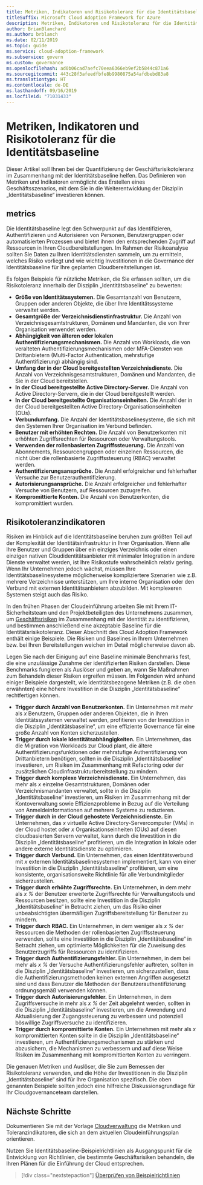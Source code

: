 ```yaml
---
title: Metriken, Indikatoren und Risikotoleranz für die Identitätsbaseline
titleSuffix: Microsoft Cloud Adoption Framework for Azure
description: Metriken, Indikatoren und Risikotoleranz für die Identitätsbaseline
author: BrianBlanchard
ms.author: brblanch
ms.date: 02/11/2019
ms.topic: guide
ms.service: cloud-adoption-framework
ms.subservice: govern
ms.custom: governance
ms.openlocfilehash: ad0b06cad7aefc70eea6366eb9ef2b5844c871a6
ms.sourcegitcommit: 443c28f3afeedfbfe8b9980875a54afdbebd83a8
ms.translationtype: HT
ms.contentlocale: de-DE
ms.lasthandoff: 09/16/2019
ms.locfileid: "71031433"
---
```

# <a name="identity-baseline-metrics-indicators-and-risk-tolerance"></a>Metriken, Indikatoren und Risikotoleranz für die Identitätsbaseline

Dieser Artikel soll Ihnen bei der Quantifizierung der Geschäftsrisikotoleranz im Zusammenhang mit der Identitätsbaseline helfen. Das Definieren von Metriken und Indikatoren ermöglicht das Erstellen eines Geschäftsszenarios, mit dem Sie in die Weiterentwicklung der Disziplin „Identitätsbaseline“ investieren können.

## <a name="metrics"></a>metrics

Die Identitätsbaseline legt den Schwerpunkt auf das Identifizieren, Authentifizieren und Autorisieren von Personen, Benutzergruppen oder automatisierten Prozessen und bietet ihnen den entsprechenden Zugriff auf Ressourcen in Ihren Cloudbereitstellungen. Im Rahmen der Risikoanalyse sollten Sie Daten zu Ihren Identitätsdiensten sammeln, um zu ermitteln, welches Risiko vorliegt und wie wichtig Investitionen in die Governance der Identitätsbaseline für Ihre geplanten Cloudbereitstellungen ist.

Es folgen Beispiele für nützliche Metriken, die Sie erfassen sollten, um die Risikotoleranz innerhalb der Disziplin „Identitätsbaseline“ zu bewerten:

- **Größe von Identitätssystemen.** Die Gesamtanzahl von Benutzern, Gruppen oder anderen Objekte, die über Ihre Identitätssysteme verwaltet werden.
- **Gesamtgröße der Verzeichnisdienstinfrastruktur.** Die Anzahl von Verzeichnisgesamtstrukturen, Domänen und Mandanten, die von Ihrer Organisation verwendet werden.
- **Abhängigkeit von älteren oder lokalen Authentifizierungsmechanismen.** Die Anzahl von Workloads, die von veralteten Authentifizierungsmechanismen oder MFA-Diensten von Drittanbietern (Multi-Factor Authentication, mehrstufige Authentifizierung) abhängig sind.
- **Umfang der in der Cloud bereitgestellten Verzeichnisdienste.** Die Anzahl von Verzeichnisgesamtstrukturen, Domänen und Mandanten, die Sie in der Cloud bereitstellen.
- **In der Cloud bereitgestellte Active Directory-Server.** Die Anzahl von Active Directory-Servern, die in der Cloud bereitgestellt werden.
- **In der Cloud bereitgestellte Organisationseinheiten.** Die Anzahl der in der Cloud bereitgestellten Active Directory-Organisationseinheiten (OUs).
- **Verbundumfang.** Die Anzahl der Identitätsbaselinesysteme, die sich mit den Systemen Ihrer Organisation im Verbund befinden.
- **Benutzer mit erhöhten Rechten.** Die Anzahl von Benutzerkonten mit erhöhten Zugriffsrechten für Ressourcen oder Verwaltungstools.
- **Verwenden der rollenbasierten Zugriffssteuerung.** Die Anzahl von Abonnements, Ressourcengruppen oder einzelnen Ressourcen, die nicht über die rollenbasierte Zugriffssteuerung (RBAC) verwaltet werden.
- **Authentifizierungsansprüche.** Die Anzahl erfolgreicher und fehlerhafter Versuche zur Benutzerauthentifizierung.
- **Autorisierungsansprüche.** Die Anzahl erfolgreicher und fehlerhafter Versuche von Benutzern, auf Ressourcen zuzugreifen.
- **Kompromittierte Konten.** Die Anzahl von Benutzerkonten, die kompromittiert wurden.

## <a name="risk-tolerance-indicators"></a>Risikotoleranzindikatoren

Risiken im Hinblick auf die Identitätsbaseline beruhen zum größten Teil auf der Komplexität der Identitätsinfrastruktur in Ihrer Organisation. Wenn alle Ihre Benutzer und Gruppen über ein einziges Verzeichnis oder einen einzigen nativen Cloudidentitätsanbieter mit minimaler Integration in andere Dienste verwaltet werden, ist Ihre Risikostufe wahrscheinlich relativ gering. Wenn Ihr Unternehmen jedoch wächst, müssen Ihre Identitätsbaselinesysteme möglicherweise kompliziertere Szenarien wie z.B. mehrere Verzeichnisse unterstützen, um Ihre interne Organisation oder den Verbund mit externen Identitätsanbietern abzubilden. Mit komplexeren Systemen steigt auch das Risiko.

In den frühen Phasen der Cloudeinführung arbeiten Sie mit Ihrem IT-Sicherheitsteam und den Projektbeteiligten des Unternehmens zusammen, um [Geschäftsrisiken](./business-risks.md) im Zusammenhang mit der Identität zu identifizieren, und bestimmen anschließend eine akzeptable Baseline für die Identitätsrisikotoleranz. Dieser Abschnitt des Cloud Adoption Framework enthält einige Beispiele. Die Risiken und Baselines in Ihrem Unternehmen bzw. bei Ihren Bereitstellungen weichen im Detail möglicherweise davon ab.

Legen Sie nach der Einigung auf eine Baseline minimale Benchmarks fest, die eine unzulässige Zunahme der identifizierten Risiken darstellen. Diese Benchmarks fungieren als Auslöser und geben an, wann Sie Maßnahmen zum Behandeln dieser Risiken ergreifen müssen. Im Folgenden wird anhand einiger Beispiele dargestellt, wie identitätsbezogene Metriken (z.B. die oben erwähnten) eine höhere Investition in die Disziplin „Identitätsbaseline“ rechtfertigen können.

- **Trigger durch Anzahl von Benutzerkonten.** Ein Unternehmen mit mehr als _x_ Benutzern, Gruppen oder anderen Objekten, die in Ihren Identitätssystemen verwaltet werden, profitieren von der Investition in die Disziplin „Identitätsbaseline“, um eine effiziente Governance für eine große Anzahl von Konten sicherzustellen.
- **Trigger durch lokale Identitätsabhängigkeiten.** Ein Unternehmen, das die Migration von Workloads zur Cloud plant, die ältere Authentifizierungsfunktionen oder mehrstufige Authentifizierung von Drittanbietern benötigen, sollten in die Disziplin „Identitätsbaseline“ investieren, um Risiken im Zusammenhang mit Refactoring oder der zusätzlichen Cloudinfrastrukturbereitstellung zu mindern.
- **Trigger durch komplexe Verzeichnisdienste.** Ein Unternehmen, das mehr als _x_ einzelne Gesamtstrukturen, Domänen oder Verzeichnismandanten verwaltet, sollte in die Disziplin „Identitätsbaseline“ investieren, um Risiken im Zusammenhang mit der Kontoverwaltung sowie Effizienzprobleme in Bezug auf die Verteilung von Anmeldeinformationen auf mehrere Systeme zu reduzieren.
- **Trigger durch in der Cloud gehostete Verzeichnisdienste.** Ein Unternehmen, das _x_ virtuelle Active Directory-Servercomputer (VMs) in der Cloud hostet oder _x_ Organisationseinheiten (OUs) auf diesen cloudbasierten Servern verwaltet, kann durch die Investition in die Disziplin „Identitätsbaseline“ profitieren, um die Integration in lokale oder andere externe Identitätsdienste zu optimieren.
- **Trigger durch Verbund.** Ein Unternehmen, das einen Identitätsverbund mit _x_ externen Identitätsbaselinesystemen implementiert, kann von einer Investition in die Disziplin „Identitätsbaseline“ profitieren, um eine konsistente, organisationsweite Richtlinie für alle Verbundmitglieder sicherzustellen.
- **Trigger durch erhöhte Zugriffsrechte.** Ein Unternehmen, in dem mehr als _x %_ der Benutzer erweiterte Zugriffsrechte für Verwaltungstools und Ressourcen besitzen, sollte eine Investition in die Disziplin „Identitätsbaseline“ in Betracht ziehen, um das Risiko einer unbeabsichtigten übermäßigen Zugriffsbereitstellung für Benutzer zu mindern.
- **Trigger durch RBAC.** Ein Unternehmen, in dem weniger als _x %_ der Ressourcen die Methoden der rollenbasierten Zugriffssteuerung verwenden, sollte eine Investition in die Disziplin „Identitätsbaseline“ in Betracht ziehen, um optimierte Möglichkeiten für die Zuweisung des Benutzerzugriffs für Ressourcen zu identifizieren.
- **Trigger durch Authentifizierungsfehler.** Ein Unternehmen, in dem bei mehr als _x %_ der Versuche Authentifizierungsfehler auftreten, sollten in die Disziplin „Identitätsbaseline“ investieren, um sicherzustellen, dass die Authentifizierungsmethoden keinen externen Angriffen ausgesetzt sind und dass Benutzer die Methoden der Benutzerauthentifizierung ordnungsgemäß verwenden können.
- **Trigger durch Autorisierungsfehler.** Ein Unternehmen, in dem Zugriffsversuche in mehr als _x %_ der Zeit abgelehnt werden, sollten in die Disziplin „Identitätsbaseline“ investieren, um die Anwendung und Aktualisierung der Zugangssteuerung zu verbessern und potenziell böswillige Zugriffsversuche zu identifizieren.
- **Trigger durch kompromittierte Konten.** Ein Unternehmen mit mehr als _x_ kompromittierten Konten sollte in die Disziplin „Identitätsbaseline“ investieren, um Authentifizierungsmechanismen zu stärken und abzusichern, die Mechanismen zu verbessern und auf diese Weise Risiken im Zusammenhang mit kompromittierten Konten zu verringern.

Die genauen Metriken und Auslöser, die Sie zum Bemessen der Risikotoleranz verwenden, und die Höhe der Investitionen in die Disziplin „Identitätsbaseline“ sind für Ihre Organisation spezifisch. Die oben genannten Beispiele sollten jedoch eine hilfreiche Diskussionsgrundlage für Ihr Cloudgovernanceteam darstellen.

## <a name="next-steps"></a>Nächste Schritte

Dokumentieren Sie mit der Vorlage [Cloudverwaltung](./template.md) die Metriken und Toleranzindikatoren, die sich an dem aktuellen Cloudeinführungsplan orientieren.

Nutzen Sie Identitätsbaseline-Beispielrichtlinien als Ausgangspunkt für die Entwicklung von Richtlinien, die bestimmte Geschäftsrisiken behandeln, die Ihren Plänen für die Einführung der Cloud entsprechen.

> [!div class="nextstepaction"]
> [Überprüfen von Beispielrichtlinien](./policy-statements.md)
